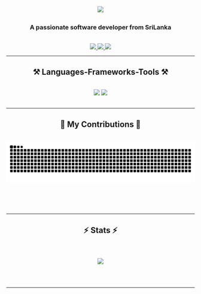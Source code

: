 
<h1 align="center">
    <img src="https://readme-typing-svg.herokuapp.com?font=Pricedown&size=50&duration=4000&pause=1000&color=F79E59&center=true&random=false&width=1000&height=200&lines=HI+There+;I'm+Sahan+Rajapaksha;Game+Developer+%26+Software+Engineer;" />
</h1>

<h3 align="center">A passionate software developer from SriLanka</h3>

<br/>

 
<div align="center"> 
  <a href="sahan.wolfcreek@gmail.com">
    <img src="https://img.shields.io/badge/Gmail-333333?style=for-the-badge&logo=gmail&logoColor=red" />
  </a>
  <a href="https://www.linkedin.com/in/sahan-rajapaksha-5949691b5/" target="_blank">
    <img src="https://img.shields.io/badge/LinkedIn-0077B5?style=for-the-badge&logo=linkedin&logoColor=white" target="_blank" />
  </a>
  <a href="https://smr1897.github.io/portfolio_sahan/" target="_blank">
     <img src="https://img.shields.io/badge/Portfolio-FF5722?style=for-the-badge&logo=todoist&logoColor=white" target="_blank" /> 
  </a>
</div>

 <hr/>
 
<h2 align="center">⚒️ Languages-Frameworks-Tools ⚒️</h2>
<br/>
<div align="center">
    <img src="https://skillicons.dev/icons?i=unity,unreal,react,bootstrap,mui,html,css,vscode,github,figma,tailwind,git,r" />
    <img src="https://skillicons.dev/icons?i=cs,java,nodejs,python,javascript,typescript,express,firebase,mongodb,c,nextjs,mysql,flask" /><br>
</div>

<br/>
<hr/>

<div align="center">
  <h2>🐍 My Contributions 🐍</h2>
  <br>
  <img alt="snake eating my contributions" src="https://raw.githubusercontent.com/smr1897/smr1897/9259c3d79cf8d726ef0ae56b6c07604d7dadfabc/github-contribution-grid-snake.svg" />
  
  <br/><br/><br/>
</div>

<hr/>

<h2 align="center">⚡ Stats ⚡</h2>
<br>
<div align=center>
<!--   <img width=390  src="https://github-readme-stats.vercel.app/api?username=smr1897&theme=ayu-mirage&show_icons=true&hide_border=true&count_private=true" alt="streak stats"/>
  <img width=390 src="https://github-readme-streak-stats.herokuapp.com/?user=smr1897&theme=ayu-mirage&hide_border=true" alt="readme stats" /> -->
  <br/>
  <img width=325 align="center" src="https://github-readme-stats.vercel.app/api/top-langs/?username=smr1897&theme=ayu-mirage&show_icons=true&hide_border=true&layout=compact" />
</div>

<br/><br/>

<hr/>

<br/>



<br/>
